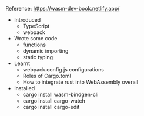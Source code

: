 Reference: https://wasm-dev-book.netlify.app/

- Introduced
  - TypeScript
  - webpack
- Wrote some code
  - functions
  - dynamic importing
  - static typing
- Learnt
  - webpack.config.js configurations
  - Roles of Cargo.toml
  - How to integrate rust into WebAssembly overall
- Installed
  - cargo install wasm-bindgen-cli
  - cargo install cargo-watch
  - cargo install cargo-edit
